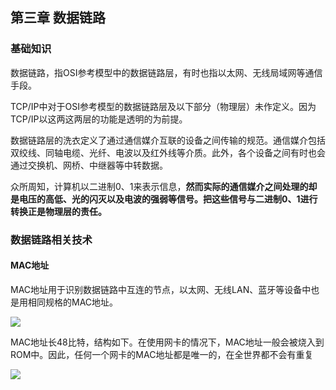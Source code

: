 ## 第三章 数据链路

### 基础知识

数据链路，指OSI参考模型中的数据链路层，有时也指以太网、无线局域网等通信手段。

TCP/IP中对于OSI参考模型的数据链路层及以下部分（物理层）未作定义。因为TCP/IP以这两这两层的功能是透明的为前提。

数据链路层的洗衣定义了通过通信媒介互联的设备之间传输的规范。通信媒介包括双绞线、同轴电缆、光纤、电波以及红外线等介质。此外，各个设备之间有时也会通过交换机、网桥、中继器等中转数据。

众所周知，计算机以二进制0、1来表示信息，**然而实际的通信媒介之间处理的却是电压的高低、光的闪灭以及电波的强弱等信号。把这些信号与二进制0、1进行转换正是物理层的责任。**

### 数据链路相关技术

#### MAC地址

MAC地址用于识别数据链路中互连的节点，以太网、无线LAN、蓝牙等设备中也是用相同规格的MAC地址。

<div>
    <image src="../res/img/mac1.png"></image>
</div>

MAC地址长48比特，结构如下。在使用网卡的情况下，MAC地址一般会被烧入到ROM中。因此，任何一个网卡的MAC地址都是唯一的，在全世界都不会有重复

<div>
    <image src="../res/img/mac2.png"></image>
</div>

